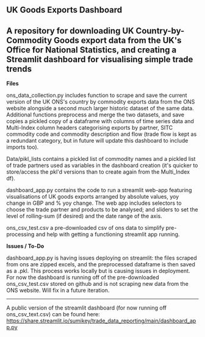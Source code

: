 ## UK Goods Exports Dashboard
**A repository for downloading UK Country-by-Commodity Goods export data from the UK's Office for National Statistics, and creating a Streamlit dashboard for visualising simple trade trends**  
---  

**Files**  

ons_data_collection.py includes function to scrape and save the current version of the UK ONS's country by commodity exports data from the ONS website alongside a second much larger historic dataset of the same data. Additional functions preprocess and merge the two datasets, and save copies a pickled copy of a dataframe with columns of time series data and Multi-Index column headers categorising exports by partner, SITC commodity code and commodity description and flow (trade flow is kept as a redundant category, but in future will update this dashboard to include imports too). 

Data/pikl_lists contains a pickled list of commodity names and a pickled list of trade partners used as variables in the dashboard creation (it's quicker to store/access the pkl'd versions than to create again from the Multi_Index df).  

dashboard_app.py contains the code to run a streamlit web-app featuring visualisations of UK goods exports arranged by absolute values, yoy change in GBP and % yoy change. The web app includes selectors to choose the trade partner and products to be analysed; and sliders to set the level of rolling-sum (if desired) and the date range of the axis.

ons_csv_test.csv a pre-downloaded csv of ons data to simplify pre-processing and help with getting a functioning streamlit app running.

**Issues / To-Do**

dashboard_app.py is having issues deploying on streamlit: the files scraped from ons are zipped excels, and the preprocessed dataframe is then saved as a .pkl. This process works locally but is causing issues in deployment. For now the dashboard is running off of the pre-downloaded ons_csv_test.csv stored on github and is not scraping new data from the ONS website. Will fix in a future iteration.

---

A public version of the streamlit dashboard (for now running off ons_csv_text.csv) can be found here: https://share.streamlit.io/sumikey/trade_data_reporting/main/dashboard_app.py
